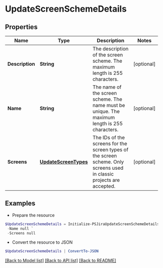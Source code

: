 # UpdateScreenSchemeDetails
## Properties

Name | Type | Description | Notes
------------ | ------------- | ------------- | -------------
**Description** | **String** | The description of the screen scheme. The maximum length is 255 characters. | [optional] 
**Name** | **String** | The name of the screen scheme. The name must be unique. The maximum length is 255 characters. | [optional] 
**Screens** | [**UpdateScreenTypes**](UpdateScreenTypes.md) | The IDs of the screens for the screen types of the screen scheme. Only screens used in classic projects are accepted. | [optional] 

## Examples

- Prepare the resource
```powershell
$UpdateScreenSchemeDetails = Initialize-PSJiraUpdateScreenSchemeDetails  -Description null `
 -Name null `
 -Screens null
```

- Convert the resource to JSON
```powershell
$UpdateScreenSchemeDetails | ConvertTo-JSON
```

[[Back to Model list]](../README.md#documentation-for-models) [[Back to API list]](../README.md#documentation-for-api-endpoints) [[Back to README]](../README.md)

